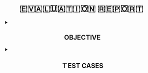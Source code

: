 <h1 align="center">🇪​​​​​🇻​​​​​🇦​​​​​🇱​​​​​🇺​​​​​🇦​​​​​🇹​​​​​🇮​​​​​🇴​​​​​🇳​​​​​ 🇷​​​​​🇪​​​​​🇵​​​​​🇴​​​​​🇷​​​​​🇹 ​​​​</h1>

<details>
  <summary><h2 align="center">OBJECTIVE</h2></summary><br>
  
  ### The objective of the task was
- Self analysis and analysis of team members performance based on different aspects.
- Finding average of everyone <strong><em> ```in points``` </em></strong>.
- Applying conditional formatting to highlight row of persons whose average is less than 2.5 with red color and in case of average greater than 3.5 green color. 
- Create a script in (python & shell )
- The Google sheet will be downloaded in the form of CSV. The output should appear as : 
     -for example person name= abc
     -sum=aa
     -average=abc
</details>

<details>
  <summary><h2 align="center">ＴEST CASES</h2></summary>
<br>

|SrNo.| Different&nbsp;Test&nbsp;Cases | Desired&nbsp;Output | Actual&nbsp;Output  | Test&nbsp;Status(Pass/Fail) |
|-----|------|----------------|----------------|-------------|
|`1`|Testing VLOOKUP() function on a random cell with Value good|Print value  5|Printed value 5|Pass|
|`2`|Testing for Case-Sensitivity by replacing Excellent with excellent|Print value  5|Printed value 5|Pass|
|`3`|Testing VLOOKUP() function on entire row and storing its results in SUM() function to add all values generated by VLOOKUP() function for that particular row.|Sum of first row|Printed sum of first row|Pass|
|`4`|Testing if the formula works for every row|Sum of all rows in there respective sum column|Didn't printed value for any row except first row|Fail|
|`5`|Testing AVERAGE() function|Average of row|Printed average|Pass|
|`6`|Conditional Formatting|Highlight row with red whose average is less than 2.5 and with green in case of average greater than 3.5|Highlighted Accurately|Pass|
    
